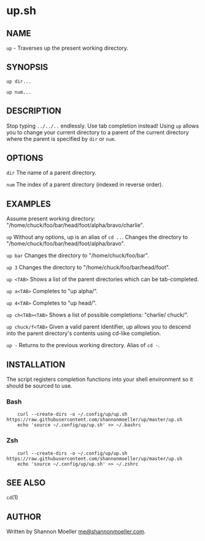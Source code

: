 # up.sh

## NAME

`up` - Traverses up the present working directory.

## SYNOPSIS

`up dir...`

`up num...`

## DESCRIPTION

Stop typing `../../..` endlessly. Use tab completion instead! Using `up` allows you to change your current directory to a parent of the current directory where the parent is specified by `dir` or `num`.

## OPTIONS

`dir` The name of a parent directory.

`num` The index of a parent directory (indexed in reverse order).

## EXAMPLES

Assume present working directory: "/home/chuck/foo/bar/head/foot/alpha/bravo/charlie".

`up`  Without any options, up is an alias of `cd ..`. Changes the directory to "/home/chuck/foo/bar/head/foot/alpha/bravo".

`up bar` Changes the directory to "/home/chuck/foo/bar".

`up 3` Changes the directory to "/home/chuck/foo/bar/head/foot".

`up <TAB>` Shows a list of the parent directories which can be tab-completed.

`up a<TAB>` Completes to "up alpha/".

`up 4<TAB>` Completes to "up head/".

`up ch<TAB><TAB>` Shows a list of possible completions: "charlie/ chuck/".

`up chuck/f<TAB>` Given a valid parent identifier, up allows you to descend into the parent directory's contents using cd-like completion.

`up -` Returns to the previous working directory. Alias of `cd -`.

## INSTALLATION

The script registers completion functions into your shell environment so it should be sourced to use.

### Bash

```
    curl --create-dirs -o ~/.config/up/up.sh https://raw.githubusercontent.com/shannonmoeller/up/master/up.sh
    echo 'source ~/.config/up/up.sh' >> ~/.bashrc
```

### Zsh

```
    curl --create-dirs -o ~/.config/up/up.sh https://raw.githubusercontent.com/shannonmoeller/up/master/up.sh
    echo 'source ~/.config/up/up.sh' >> ~/.zshrc
```

## SEE ALSO

`cd`(1)

## AUTHOR

Written by Shannon Moeller <me@shannonmoeller.com>.
